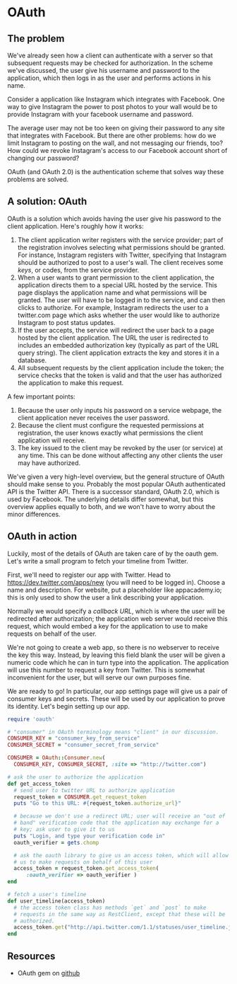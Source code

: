 # OAuth

## The problem
We've already seen how a client can authenticate with a server so that
subsequent requests may be checked for authorization. In the scheme
we've discussed, the user give his username and password to the
application, which then logs in as the user and performs actions in
his name.

Consider a application like Instagram which integrates with
Facebook. One way to give Instagram the power to post photos to your
wall would be to provide Instagram with your facebook username and
password.

The average user may not be too keen on giving their password to any
site that integrates with Facebook. But there are other problems: how
do we limit Instagram to posting on the wall, and not messaging our
friends, too? How could we revoke Instagram's access to our Facebook
account short of changing our password?

OAuth (and OAuth 2.0) is the authentication scheme that solves way
these problems are solved.

## A solution: OAuth

OAuth is a solution which avoids having the user give his password to
the client application. Here's roughly how it works:

1. The client application writer registers with the service provider;
   part of the registration involves selecting what permissions should
   be granted. For instance, Instagram registers with Twitter,
   specifying that Instagram should be authorized to post to a user's
   wall. The client receives some *keys*, or codes, from the service
   provider.
2. When a user wants to grant permission to the client application,
   the application directs them to a special URL hosted by the
   service. This page displays the application name and what
   permissions will be granted. The user will have to be logged in to
   the service, and can then clicks to authorize. For example,
   Instagram redirects the user to a twitter.com page which asks
   whether the user would like to authorize Instagram to post status
   updates.
3. If the user accepts, the service will redirect the user back to a
   page hosted by the client application. The URL the user is
   redirected to includes an embedded authorization key (typically as
   part of the URL query string). The client application extracts the
   key and stores it in a database.
4. All subsequent requests by the client application include the
   token; the service checks that the token is valid and that the user
   has authorized the application to make this request.

A few important points:

1. Because the user only inputs his password on a service webpage, the
   client application never receives the user password.
2. Because the client must configure the requested permissions at
   registration, the user knows exactly what permissions the client
   application will receive.
3. The key issued to the client may be revoked by the user (or
   service) at any time. This can be done without affecting any other
   clients the user may have authorized.

We've given a very high-level overview, but the general structure of
OAuth should make sense to you. Probably the most popular OAuth
authenticated API is the Twitter API. There is a successor standard,
OAuth 2.0, which is used by Facebook. The underlying details differ
somewhat, but this overview applies equally to both, and we won't have
to worry about the minor differences.

## OAuth in action

Luckily, most of the details of OAuth are taken care of by the oauth
gem. Let's write a small program to fetch your timeline from Twitter.

First, we'll need to register our app with Twitter. Head to
https://dev.twitter.com/apps/new (you will need to be logged
in). Choose a name and description. For website, put a placeholder
like appacademy.io; this is only used to show the user a link
describing your application.

Normally we would specify a *callback URL*, which is where the user
will be redirected after authorization; the application web server
would receive this request, which would embed a key for the
application to use to make requests on behalf of the user.

We're not going to create a web app, so there is no webserver to
receive the key this way. Instead, by leaving this field blank the
user will be given a numeric code which he can in turn type into the
application. The application will use this number to request a key
from Twitter. This is somewhat inconvenient for the user, but will
serve our own purposes fine.

We are ready to go! In particular, our app settings page will give us
a pair of consumer keys and secrets. These will be used by our
application to prove its identity. Let's begin setting up our app.

```ruby
require 'oauth'

# "consumer" in OAuth terminology means "client" in our discussion.
CONSUMER_KEY = "consumer_key_from_service"
CONSUMER_SECRET = "consumer_secret_from_service"

CONSUMER = OAuth::Consumer.new(
  CONSUMER_KEY, CONSUMER_SECRET, :site => "http://twitter.com")

# ask the user to authorize the application
def get_access_token
  # send user to twitter URL to authorize application
  request_token = CONSUMER.get_request_token
  puts "Go to this URL: #{request_token.authorize_url}"

  # because we don't use a redirect URL; user will receive an "out of
  # band" verification code that the application may exchange for a
  # key; ask user to give it to us
  puts "Login, and type your verification code in"
  oauth_verifier = gets.chomp

  # ask the oauth library to give us an access token, which will allow
  # us to make requests on behalf of this user
  access_token = request_token.get_access_token(
      :oauth_verifier => oauth_verifier )
end

# fetch a user's timeline
def user_timeline(access_token)
  # the access token class has methods `get` and `post` to make
  # requests in the same way as RestClient, except that these will be
  # authorized.
  access_token.get("http://api.twitter.com/1.1/statuses/user_timeline.json").body
end
```

## Resources

* OAuth gem on [github][oauth-ruby-github]

[oauth-ruby-github]: https://github.com/oauth/oauth-ruby

